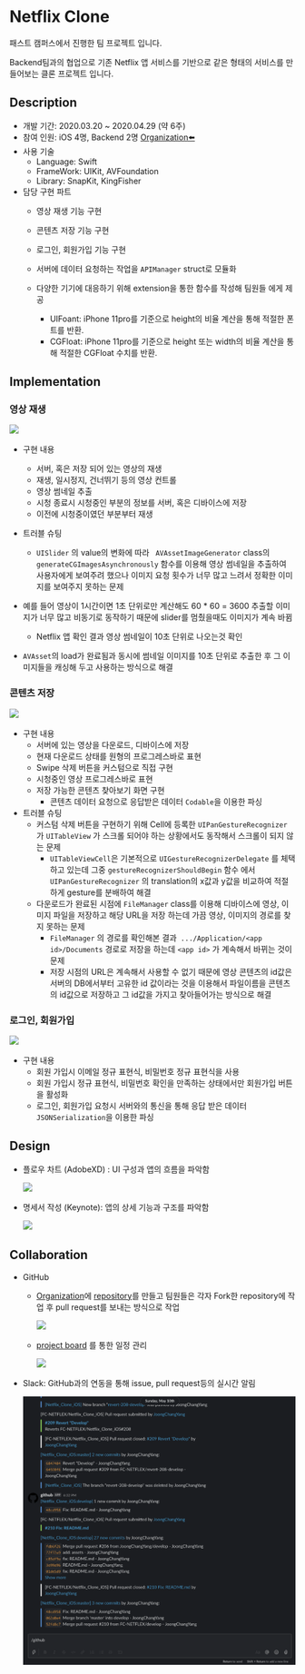 # Netflix Clone

패스트 캠퍼스에서 진행한 팀 프로젝트 입니다.

Backend팀과의 협업으로 기존 Netflix 앱 서비스를 기반으로 같은 형태의 서비스를 만들어보는 클론 프로젝트 입니다.





## Description

- 개발 기간: 2020.03.20 ~ 2020.04.29 (약 6주)
- 참여 인원: iOS 4명, Backend 2명   [Organization⬅️](https://github.com/FC-NETFLEX)
- 사용 기술
  - Language: Swift
  - FrameWork: UIKit, AVFoundation
  - Library: SnapKit, KingFisher
- 담당 구현 파트
  - 영상 재생 기능 구현
  
  - 콘텐츠 저장 기능 구현
  
  - 로그인, 회원가입 기능 구현
  
  - 서버에 데이터 요청하는 작업을 `APIManager` struct로 모듈화
  
  - 다양한 기기에 대응하기 위해 extension을 통한 함수를 작성해 팀원들 에게 제공
    - UIFoant: iPhone 11pro를 기준으로 height의 비율 계산을 통해 적절한 폰트를 반환.
    - CGFloat: iPhone 11pro를 기준으로 height 또는 width의 비율 계산을 통해 적절한 CGFloat 수치를 반환.
    
    





## Implementation

### 영상 재생 

<img src = "https://github.com/JoongChangYang/Netflix_Clone_iOS/blob/master/assets/VideoContrtoller.gif"></img>

- 구현 내용

  - 서버, 혹은 저장 되어 있는 영상의 재생
  - 재생, 일시정지, 건너뛰기 등의 영상 컨트롤
  - 영상 썸네일 추출
  - 시청 종료시 시청중인 부분의 정보를 서버, 혹은 디바이스에 저장
  - 이전에 시청중이였던 부분부터 재생

- 트러블 슈팅

  - ```UISlider``` 의 value의 변화에 따라  ``` AVAssetImageGenerator``` class의 ```generateCGImagesAsynchronously``` 함수를 이용해 영상 썸네일을 추출하여 사용자에게 보여주려 했으나 이미지 요청 횟수가 너무 많고 느려서 정확한 이미지를 보여주지 못하는 문제
- 예를 들어 영상이 1시간이면 1초 단위로만 계산해도 60 * 60 = 3600 추출할 이미지가 너무 많고 비동기로 동작하기 때문에 slider를 멈췄을때도 이미지가 계속 바뀜
    - Netflix 앱 확인 결과 영상 썸네일이 10초 단위로 나오는것 확인
    
- `AVAsset`의 load가 완료됨과 동시에 썸네일 이미지를 10초 단위로 추출한 후 그 이미지들을 캐싱해 두고 사용하는 방식으로 해결 



### 콘텐츠 저장

<img src = "https://github.com/JoongChangYang/Netflix_Clone_iOS/blob/master/assets/SaveContent.gif"></img>

- 구현 내용
  - 서버에 있는 영상을 다운로드, 디바이스에 저장
  - 현재 다운로드 상태를 원형의 프로그레스바로 표현 
  - Swipe 삭제 버튼을 커스텀으로 직접 구현
  - 시청중인 영상 프로그레스바로 표현
  - 저장 가능한 콘텐츠 찾아보기 화면 구현
    - 콘텐츠 데이터 요청으로 응답받은 데이터 `Codable`을 이용한 파싱
- 트러블 슈팅
  - 커스텀 삭제 버튼을 구현하기 위해 Cell에 등록한 `UIPanGestureRecognizer` 가 `UITableView` 가 스크롤 되어야 하는 상황에서도 동작해서 스크롤이 되지 않는 문제
    - `UITableViewCell`은 기본적으로 `UIGestureRecognizerDelegate` 를 체택하고 있는데 그중 `gestureRecognizerShouldBegin` 함수 에서 `UIPanGestureRecognizer` 의 translation의 x값과 y값을 비교하여 적절하게 gesture를 분배하여 해결 
  - 다운로드가 완료된 시점에 `FileManager` class를 이용해 디바이스에 영상, 이미지 파일을 저장하고 해당 URL을 저장 하는데 가끔 영상, 이미지의 경로를 찾지 못하는 문제
    - `FileManager` 의 경로를 확인해본 결과` .../Application/<app id>/Documents` 경로로 저장을 하는데 `<app id>` 가 계속해서 바뀌는 것이 문제
    - 저장 시점의 URL은 계속해서 사용할 수 없기 때문에 영상 콘텐츠의 id값은 서버의 DB에서부터 고유한 id 값이라는 것을 이용해서 파일이름을 콘텐츠의 id값으로 저장하고 그 id값을 가지고 찾아들어가는 방식으로 해결



### 로그인, 회원가입

<img src = "https://github.com/JoongChangYang/Netflix_Clone_iOS/blob/master/assets/Login.gif"></img>

- 구현 내용
  - 회원 가입시 이메일 정규 표현식, 비밀번호 정규 표현식을 사용
  - 회원 가입시 정규 표현식, 비밀번호 확인을 만족하는 상태에서만 회원가입 버튼을 활성화
  - 로그인, 회원가입 요청시 서버와의 통신을 통해 응답 받은 데이터 `JSONSerialization`을 이용한 파싱



## Design

- 플로우 차트 (AdobeXD) : UI 구성과 앱의 흐름을 파악함

  <img src = "https://github.com/JoongChangYang/Netflix_Clone_iOS/blob/master/assets/FlowChart.png"></img>

- 명세서 작성 (Keynote): 앱의 상세 기능과 구조를 파악함

  <img src = "https://github.com/JoongChangYang/Netflix_Clone_iOS/blob/master/assets/blueprint.gif"></img>



## Collaboration

- GitHub

  - [Organization](https://github.com/FC-NETFLEX)에 [repository](https://github.com/FC-NETFLEX/Netflix_Clone_iOS)를 만들고 팀원들은 각자 Fork한 repository에 작업 후 pull request를 보내는 방식으로 작업

    <img src = "https://github.com/JoongChangYang/Netflix_Clone_iOS/blob/master/assets/organization.png"></img>

  - [project board](https://github.com/FC-NETFLEX/Netflix_Clone_iOS/projects/1) 를 통한 일정 관리

    <img src = "https://github.com/JoongChangYang/Netflix_Clone_iOS/blob/master/assets/projectboard.png"></img>

- Slack: GitHub과의 연동을 통해 issue, pull request등의 실시간 알림

  <img src = "https://github.com/JoongChangYang/Netflix_Clone_iOS/blob/master/assets/slack.png"></img> 
















